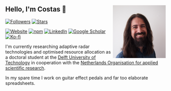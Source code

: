 ## Hello, I'm Costas 👋 <img src="avatar.jpg" align="right" alt="" width="33%"/>

[![Followers](https://img.shields.io/github/followers/CostasAK.svg?style=for-the-badge&label=Followers&logo=github)](https://github.com/CostasAK)
[![Stars](https://img.shields.io/github/stars/CostasAK?style=for-the-badge&affiliations=OWNER%2CCOLLABORATOR&label=Stars&logo=github)](https://github.com/CostasAK?tab=repositories)

[![Website](https://img.shields.io/website?style=for-the-badge&url=https%3A%2F%2Fcostasak.github.io&label=gh-pages)](https://costasak.github.io)
[![npm](https://img.shields.io/badge/npm-fff?style=for-the-badge&logo=npm)](https://www.npmjs.com/~costasak)
[![LinkedIn](https://img.shields.io/badge/LinkedIn-0077B5?style=for-the-badge&logo=linkedin)](https://www.linkedin.com/in/CostasAK)
[![Google Scholar](https://img.shields.io/badge/Scholar-4285F4?style=for-the-badge&logo=googlescholar&logoColor=f5f5f5)](https://scholar.google.com/citations?user=z7484-Wfh7gC)
[![Ko-fi](https://img.shields.io/badge/ko--fi-F16061?style=for-the-badge&logo=kofi&logoColor=f5f5f5)](https://ko-fi.com/CostasAK)

I'm currently researching adaptive radar technologies and optimised resource allocation as a doctoral student at the [Delft University of Technology](https://www.tudelft.nl/en/) in cooperation with the [Netherlands Organisation for applied scientific research](https://www.tno.nl/en/).

In my spare time I work on guitar effect pedals and far too elaborate spreadsheets.

<!--
**CostasAK/CostasAK** is a ✨ _special_ ✨ repository because its `README.md` (this file) appears on your GitHub profile.

Here are some ideas to get you started:

- 🔭 I’m currently working on ...
- 🌱 I’m currently learning ...
- 👯 I’m looking to collaborate on ...
- 🤔 I’m looking for help with ...
- 💬 Ask me about ...
- 📫 How to reach me: ...
- 😄 Pronouns: ...
- ⚡ Fun fact: ...
-->
